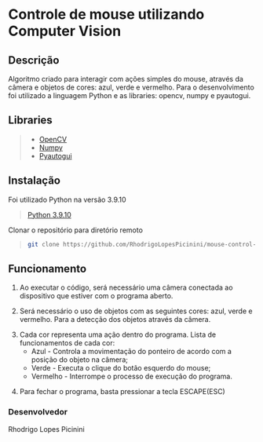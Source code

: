 # Controle de mouse utilizando Computer Vision
## Descrição
Algoritmo criado para interagir com ações simples do mouse, através da câmera e objetos de cores: azul, verde e vermelho. Para o desenvolvimento foi utilizado a linguagem Python e as libraries: opencv, numpy e pyautogui.

## Libraries
> - [OpenCV](https://github.com/opencv/opencv.git)
> - [Numpy](https://github.com/numpy/numpy.git)
> - [Pyautogui](https://github.com/asweigart/pyautogui.git)

## Instalação

Foi utilizado Python na versão 3.9.10
> [Python 3.9.10](https://www.python.org/downloads/)

Clonar o repositório para diretório remoto
> ```sh
> git clone https://github.com/RhodrigoLopesPicinini/mouse-control-cv.git
> ```

## Funcionamento

1. Ao executar o código, será necessário uma câmera conectada ao dispositivo que estiver com o programa aberto.
>
2. Será necessário o uso de objetos com as seguintes cores: azul, verde e vermelho. Para a detecção dos objetos através da câmera.
>
3. Cada cor representa uma ação dentro do programa. Lista de funcionamentos de cada cor:
   - Azul - Controla a movimentação do ponteiro de acordo com a posição do objeto na câmera;
   - Verde - Executa o clique do botão esquerdo do mouse;
   - Vermelho - Interrompe o processo de execução do programa.
>
4. Para fechar o programa, basta pressionar a tecla ESCAPE(ESC)

### Desenvolvedor
Rhodrigo Lopes Picinini